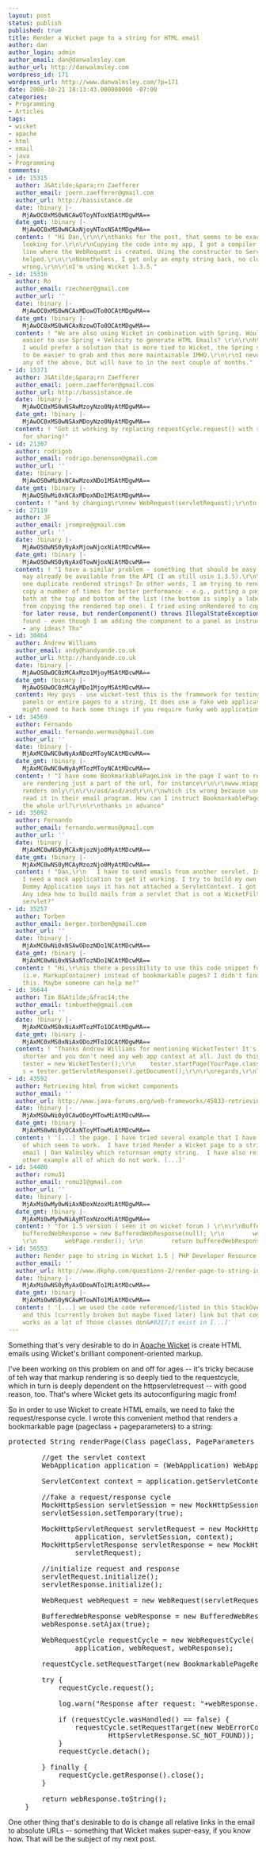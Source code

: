 ```yaml
---
layout: post
status: publish
published: true
title: Render a Wicket page to a string for HTML email
author: dan
author_login: admin
author_email: dan@danwalmsley.com
author_url: http://danwalmsley.com
wordpress_id: 171
wordpress_url: http://www.danwalmsley.com/?p=171
date: 2008-10-21 18:13:43.000000000 -07:00
categories:
- Programming
- Articles
tags:
- wicket
- apache
- html
- email
- java
- Programming
comments:
- id: 15315
  author: J&Atilde;&para;rn Zaefferer
  author_email: joern.zaefferer@gmail.com
  author_url: http://bassistance.de
  date: !binary |-
    MjAwOC0xMS0wNCAwOToyNToxNSAtMDgwMA==
  date_gmt: !binary |-
    MjAwOC0xMS0wNCAxNjoyNToxNSAtMDgwMA==
  content: ! "Hi Dan,\r\n\r\nthanks for the post, that seems to be exactly what I'm
    looking for.\r\n\r\nCopying the code into my app, I got a compiler error on the
    line where the WebRequest is created. Using the constructor to ServletWebRequest
    helped.\r\n\r\nNonetheless, I get only an empty string back, no clue whats going
    wrong.\r\n\r\nI'm using Wicket 1.3.5."
- id: 15316
  author: Ro
  author_email: rzechner@gmail.com
  author_url: ''
  date: !binary |-
    MjAwOC0xMS0wNCAxMDowOTo0OCAtMDgwMA==
  date_gmt: !binary |-
    MjAwOC0xMS0wNCAxNzowOTo0OCAtMDgwMA==
  content: ! "We are also using Wicket in combination with Spring. Wouldn't it be
    easier to use Spring + Velocity to generate HTML Emails? \r\n\r\nhttp://www.theserverside.com/tt/blogs/showblog.tss?id=SpringVelocityEmail\r\n\r\nAlthough
    I would prefer a solution that is more tied to Wicket, the Spring solution seems
    to be easier to grab and thus more maintainable IMHO.\r\n\r\nI never tried it
    any of the above, but will have to in the next couple of months."
- id: 15371
  author: J&Atilde;&para;rn Zaefferer
  author_email: joern.zaefferer@gmail.com
  author_url: http://bassistance.de
  date: !binary |-
    MjAwOC0xMS0wNSAwMzoyNzo0NyAtMDgwMA==
  date_gmt: !binary |-
    MjAwOC0xMS0wNSAxMDoyNzo0NyAtMDgwMA==
  content: ! "Got it working by replacing requestCycle.request() with requestCycle.getProcessor().respond(requestCycle);\r\n\r\nThanks
    for sharing!"
- id: 21307
  author: rodrigob
  author_email: rodrigo.benenson@gmail.com
  author_url: ''
  date: !binary |-
    MjAwOS0wMi0xNCAwMzoxNDo1MSAtMDgwMA==
  date_gmt: !binary |-
    MjAwOS0wMi0xNCAxMDoxNDo1MSAtMDgwMA==
  content: ! "and by changing\r\nnew WebRequest(servletRequest);\r\nto \r\nnew ServletWebRequest(servletRequest);"
- id: 27119
  author: JF
  author_email: jrompre@gmail.com
  author_url: ''
  date: !binary |-
    MjAwOS0wNS0yNyAxMjowNjoxNiAtMDcwMA==
  date_gmt: !binary |-
    MjAwOS0wNS0yNyAxOTowNjoxNiAtMDcwMA==
  content: ! "I have a similar problem - something that should be easy to do, and
    may already be available from the API (I am still usin 1.3.5).\r\n\r\nHow can
    one duplicate rendered strings? In other words, I am trying to render once but
    copy a number of times for better performance - e.g., putting a page navigator
    both at the top and bottom of the list (the bottom is simply a label generated
    from copying the rendered top one). I tried using onRendered to copy getResponse.toString()
    for later reuse, but renderComponent() throws IllegalStateException: page not
    found - even though I am adding the component to a panel as instructed by Component.renderComponent()
    - any ideas? Thx"
- id: 30464
  author: Andrew Williams
  author_email: andy@handyande.co.uk
  author_url: http://handyande.co.uk
  date: !binary |-
    MjAwOS0wOC0zMCAxMzo1MjoyMSAtMDcwMA==
  date_gmt: !binary |-
    MjAwOS0wOC0zMCAyMDo1MjoyMSAtMDcwMA==
  content: Hey guys - use wicket-test this is the framework for testing but can render
    panels or entire pages to a string. It does use a fake web application so you
    might need to hack some things if you require funky web application setups
- id: 34569
  author: Fernando
  author_email: fernando.wermus@gmail.com
  author_url: ''
  date: !binary |-
    MjAxMC0wNC0wNyAxNDozMToyNCAtMDcwMA==
  date_gmt: !binary |-
    MjAxMC0wNC0wNyAyMTozMToyNCAtMDcwMA==
  content: ! "I have some BookmarkablePageLink in the page I want to render. They
    are rendering just a part of the url, for instance\r\n\r\nwww.miapp.com/asd/asd/asd\r\n\r\nit
    renders only\r\n\r\n/asd/asd/asd\r\n\r\nwhich its wrong because users
    read it in their email program. How can I instruct BookmarkablePageLink to render
    the whole url?\r\n\r\nthanks in advance"
- id: 35092
  author: Fernando
  author_email: fernando.wermus@gmail.com
  author_url: ''
  date: !binary |-
    MjAxMC0wNS0yMCAxNjozNjo0MyAtMDcwMA==
  date_gmt: !binary |-
    MjAxMC0wNS0yMCAyMzozNjo0MyAtMDcwMA==
  content: ! "Dan,\r\n   I have to send emails from another servlet. In this case,
    I need a mock application to get it working. I try to build my own without success.
    Dummy Application says it has not attached a ServletContext. I got it from WicketTester.
    Any idea how to build mails from a servlet that is not a WicketFilter or wicket
    servlet?"
- id: 35257
  author: Torben
  author_email: berger.torben@gmail.com
  author_url: ''
  date: !binary |-
    MjAxMC0wNi0xNSAwODozNDo1NCAtMDcwMA==
  date_gmt: !binary |-
    MjAxMC0wNi0xNSAxNTozNDo1NCAtMDcwMA==
  content: ! "Hi,\r\nis there a possibility to use this code snippet for components
    (i.e. MarkupContainer) instead of bookmarkable pages? I didn't find a way to change
    this. Maybe someone can help me?"
- id: 36644
  author: Tim B&Atilde;&frac14;the
  author_email: timbuethe@gmail.com
  author_url: ''
  date: !binary |-
    MjAxMC0xMS0xNiAxMTozMTo1OCAtMDgwMA==
  date_gmt: !binary |-
    MjAxMC0xMS0xNiAxODozMTo1OCAtMDgwMA==
  content: ! "Thanks Andrew Williams for mentioning WicketTester! It's way easier,
    shorter and you don't need any web app context at all. Just do this:\r\n\r\n    WicketTester
    tester = new WicketTester();\r\n    tester.startPage(YourPage.class);\r\n    String
    s = tester.getServletResponse().getDocument();\r\n\r\nregards,\r\nTim"
- id: 43592
  author: Retrieving html from wicket components
  author_email: ''
  author_url: http://www.java-forums.org/web-frameworks/45833-retrieving-html-wicket-components.html#post218447
  date: !binary |-
    MjAxMS0wNi0yOCAwODoyMTowMiAtMDcwMA==
  date_gmt: !binary |-
    MjAxMS0wNi0yOCAxNToyMTowMiAtMDcwMA==
  content: ! '[...] the page. I have tried several example that I have found none
    of which seem to work.  I have tried Render a Wicket page to a string for HTML
    email | Dan Walmsley which returnsan empty string.  I have also reied several
    other example all of which do not work. [...]'
- id: 54400
  author: romu31
  author_email: romu31@gmail.com
  author_url: ''
  date: !binary |-
    MjAxMi0wMy0wNiAxNDoxNzoxMiAtMDgwMA==
  date_gmt: !binary |-
    MjAxMi0wMy0wNiAyMToxNzoxMiAtMDgwMA==
  content: ! "for 1.5 version ( seen it on wicket forum ) \r\n\r\nBufferedWebResponse
    bufferedWebResponse = new BufferedWebResponse(null); \r\n        webPage.getRequestCycle().setResponse(bufferedWebResponse);
    \r\n        webPage.render(); \r\n        return bufferedWebResponse.getText().toString();"
- id: 56553
  author: Render page to string in Wicket 1.5 | PHP Developer Resource
  author_email: ''
  author_url: http://www.dkphp.com/questions-2/render-page-to-string-in-wicket-1-5.html
  date: !binary |-
    MjAxMi0wNS0yMyAxODowNTo1MiAtMDcwMA==
  date_gmt: !binary |-
    MjAxMi0wNS0yNCAwMTowNTo1MiAtMDcwMA==
  content: ! '[...] we used the code referenced/listed in this StackOverflow question
    and this (currently broken but maybe fixed later) link but that code no longer
    works as a lot of those classes don&#8217;t exist in [...]'
---
```

Something that's very desirable to do in <a href="http://wicket.apache.org">Apache Wicket</a> is create HTML emails using Wicket's brilliant component-oriented markup.

I've been working on this problem on and off for ages -- it's tricky because of teh way that markup rendering is so deeply tied to the requestcycle, which in turn is deeply dependent on the httpservletrequest -- with good reason, too. That's where Wicket gets its autoconfiguring magic from!

So in order to use Wicket to create HTML emails, we need to fake the request/response cycle. I wrote this convenient method that renders a bookmarkable page (pageclass + pageparameters) to a string:
<pre>protected String renderPage(Class<? extends Page> pageClass, PageParameters pageParameters) {

		//get the servlet context
		WebApplication application = (WebApplication) WebApplication.get();

		ServletContext context = application.getServletContext();

		//fake a request/response cycle
		MockHttpSession servletSession = new MockHttpSession(context);
		servletSession.setTemporary(true);

		MockHttpServletRequest servletRequest = new MockHttpServletRequest(
				application, servletSession, context);
		MockHttpServletResponse servletResponse = new MockHttpServletResponse(
				servletRequest);

		//initialize request and response
		servletRequest.initialize();
		servletResponse.initialize();

		WebRequest webRequest = new WebRequest(servletRequest);

		BufferedWebResponse webResponse = new BufferedWebResponse(servletResponse);
		webResponse.setAjax(true);

		WebRequestCycle requestCycle = new WebRequestCycle(
				application, webRequest, webResponse);

		requestCycle.setRequestTarget(new BookmarkablePageRequestTarget(pageClass, pageParameters));

		try {
			requestCycle.request();

			log.warn("Response after request: "+webResponse.toString());

			if (requestCycle.wasHandled() == false) {
				requestCycle.setRequestTarget(new WebErrorCodeResponseTarget(
						HttpServletResponse.SC_NOT_FOUND));
			}
			requestCycle.detach();

		} finally {
			requestCycle.getResponse().close();
		}

		return webResponse.toString();
	}</pre>
One other thing that's desirable to do is change all relative links in the email to absolute URLs -- something that Wicket makes super-easy, if you know how. That will be the subject of my next post.
